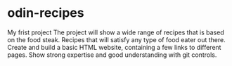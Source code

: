 # odin-recipes
My frist project
The project will show a wide range of recipes that is based on the food steak. Recipes that will satisfy any type of food eater out there.
Create and build a basic HTML website, containing a few links to 
different pages. Show strong expertise and good understanding with
git controls. 
